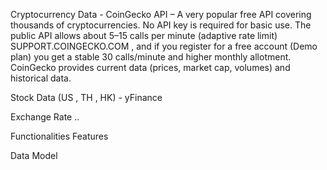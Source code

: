 Cryptocurrency Data - CoinGecko API – A very popular free API covering thousands of cryptocurrencies. No API key is required for basic use. The public API allows about 5–15 calls per minute (adaptive rate limit)​
SUPPORT.COINGECKO.COM
, and if you register for a free account (Demo plan) you get a stable 30 calls/minute and higher monthly allotment. CoinGecko provides current data (prices, market cap, volumes) and historical data.


Stock Data (US , TH  , HK) - yFinance


Exchange Rate .. 



Functionalities 
Features




Data Model